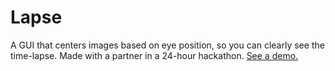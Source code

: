 # Lapse
A GUI that centers images based on eye position, so you can clearly see the time-lapse. Made with a partner in a 24-hour hackathon. [See a demo.](https://drive.google.com/file/d/1La2PCwOcOdwI3wkMpDW2zEDo99t1FT0y/view?usp=sharing)
